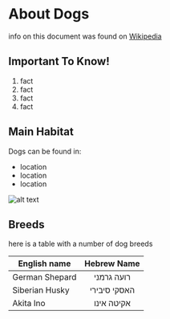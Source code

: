 # About Dogs
info on this document was found on [Wikipedia](https://en.wikipedia.org/wiki/Dog)

## Important To Know!
1. fact
2. fact
3. fact
4. fact

## Main Habitat
Dogs can be found in:
+ location
+ location
+ location

![alt text][logo]

[logo]: https://github.com/satubipost/ex1/edit/master/image/dog.jpg "A cute Dog"

## Breeds
here is a table with a number of dog breeds 

| English name        | Hebrew Name           |
| ------------- |:-------------:| 
| German Shepard      | רועה גרמני| 
| Siberian Husky     | האסקי סיבירי     |  
| Akita Ino | אקיטה אינו    |  

